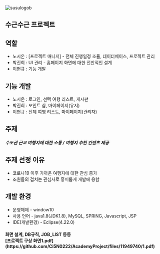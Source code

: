 ![susulogob](https://user-images.githubusercontent.com/127379535/233570005-a3918953-c5c2-4f96-85a2-40d2748fbf30.png) <h2>수근수근 프로젝트</h2>

  <h2>역할</h2>
  <ul>
    <li>노시온 : [프로젝트 매니저] - 전체 진행일정 조율, 데이터베이스, 프로젝트 관리</li>
    <li>박진희 : UI 관리 - 홈페이지 화면에 대한 전반적인 설계</li>
    <li>이현규 : 기능 개발</li>
  </ul>
  
  
  <h2>기능 개발</h2>
  <ul>
    <li>노시온 : 로그인, 선택 여행 리스트, 게시판</li>
    <li>박진희 : 포인트 샵, 마이페이지(유저)</li>
    <li>이현규 : 전체 여행 리스트, 마이페이지(관리자)</li>
  </ul>
  
  <h2>주제</h2>
  <h5>수도권 근교 여행지에 대한 소통 / 여행지 추천 컨텐츠 제공</h5>
  
  <h2>주제 선정 이유</h2>
  <ul>
    <li>코로나19 이후 가까운 여행지에 대한 관심 증가</ol>
    <li>조원들의 겹치는 관심사로 흥미롭게 개발에 응함</ol>
  </ul>
  
  <h2>개발 환경</h2>
  <ul>
    <li>운영체제 - window10</li>
    <li>사용 언어 - java1.8(JDK1.8), MySQL, SPRING, Javascript, JSP</li>
    <li>IDE(개발환경) - Eclipse(4.22.0)</li>
  </ul>

<h4>화면 설계, DB규칙, JOB_LIST 등등<br>
[프로젝트 구상 화면1.pdf](https://github.com/Ci5N0222/AcademyProject/files/11949740/1.pdf)
